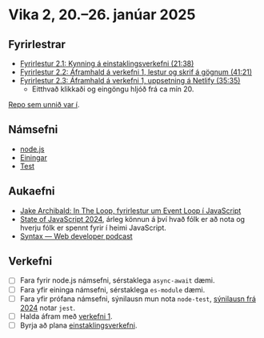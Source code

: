 # Vika 2, 20.–26. janúar 2025

## Fyrirlestrar

- [Fyrirlestur 2.1: Kynning á einstaklingsverkefni (21:38)](https://youtu.be/d_XaitsVgw4)
- [Fyrirlestur 2.2: Áframhald á verkefni 1, lestur og skrif á gögnum (41:21)](https://youtu.be/2QADTUI9gx4)
- [Fyrirlestur 2.3: Áframhald á verkefni 1, uppsetning á Netlify (35:35)](https://youtu.be/sitOYfCCgZU)
  - Eitthvað klikkaði og eingöngu hljóð frá ca mín 20.

[Repo sem unnið var í](https://github.com/vefforritun/vef2-2025-v1-unnid-i-tima).

## Námsefni

- [node.js](../namsefni/02.nodejs)
- [Einingar](../namsefni/03.modules)
- [Test](../namsefni/04.testing)

## Aukaefni

- [Jake Archibald: In The Loop, fyrirlestur um Event Loop í JavaScript](https://www.youtube.com/watch?v=cCOL7MC4Pl0)
- [State of JavaScript 2024](https://2024.stateofjs.com/en-US), árleg könnun á því hvað fólk er að nota og hverju fólk er spennt fyrir í heimi JavaScript.
- [Syntax — Web developer podcast](https://syntax.fm/)

## Verkefni

- [ ] Fara fyrir node.js námsefni, sérstaklega `async-await` dæmi.
- [ ] Fara yfir eininga námsefni, sérstaklega `es-module` dæmi.
- [ ] Fara yfir prófana námsefni, sýnilausn mun nota `node-test`, [sýnilausn frá 2024](https://github.com/vefforritun/vef2-2024-v1-synilausn) notar `jest`.
- [ ] Halda áfram með [verkefni 1](https://github.com/vefforritun/vef2-2025-v1).
- [ ] Byrja að plana [einstaklingsverkefni](https://github.com/vefforritun/vef2-2025-einstaklings).
